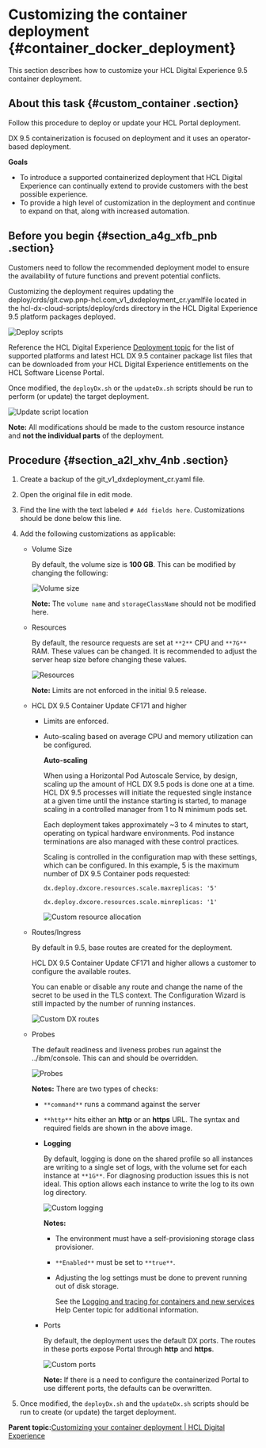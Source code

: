 # Customizing the container deployment {#container_docker_deployment}

This section describes how to customize your HCL Digital Experience 9.5 container deployment.

## About this task {#custom_container .section}

Follow this procedure to deploy or update your HCL Portal deployment.

DX 9.5 containerization is focused on deployment and it uses an operator-based deployment.

**Goals**

-   To introduce a supported containerized deployment that HCL Digital Experience can continually extend to provide customers with the best possible experience.
-   To provide a high level of customization in the deployment and continue to expand on that, along with increased automation.

## Before you begin {#section_a4g_xfb_pnb .section}

Customers need to follow the recommended deployment model to ensure the availability of future functions and prevent potential conflicts.

Customizing the deployment requires updating the deploy/crds/git.cwp.pnp-hcl.com\_v1\_dxdeployment\_cr.yamlfile located in the hcl-dx-cloud-scripts/deploy/crds directory in the HCL Digital Experience 9.5 platform packages deployed.

![](../images/container_deployment_file_location.png "Deploy scripts")

Reference the HCL Digital Experience [Deployment topic](deployment.html) for the list of supported platforms and latest HCL DX 9.5 container package list files that can be downloaded from your HCL Digital Experience entitlements on the HCL Software License Portal.

Once modified, the `deployDx.sh` or the `updateDx.sh` scripts should be run to perform \(or update\) the target deployment.

![](../images/update_script_location.png "Update script location")

**Note:** All modifications should be made to the custom resource instance and **not the individual parts** of the deployment.

## Procedure {#section_a2l_xhv_4nb .section}

1.  Create a backup of the git\_v1\_dxdeployment\_cr.yaml file.
2.  Open the original file in edit mode.
3.  Find the line with the text labeled `# Add fields here`. Customizations should be done below this line.
4.  Add the following customizations as applicable:
    -   Volume Size

        By default, the volume size is **100 GB**. This can be modified by changing the following:

        ![](../images/container_custom_volume_size.png "Volume size")

        **Note:** The `volume name` and `storageClassName` should not be modified here.

    -   Resources

        By default, the resource requests are set at `**2**` CPU and `**7G**` RAM. These values can be changed. It is recommended to adjust the server heap size before changing these values.

        ![](../images/container_custom_resources.png "Resources")

        **Note:** Limits are not enforced in the initial 9.5 release.

    -   HCL DX 9.5 Container Update CF171 and higher
        -   Limits are enforced.
        -   Auto-scaling based on average CPU and memory utilization can be configured.

            **Auto-scaling**

            When using a Horizontal Pod Autoscale Service, by design, scaling up the amount of HCL DX 9.5 pods is done one at a time. HCL DX 9.5 processes will initiate the requested single instance at a given time until the instance starting is started, to manage scaling in a controlled manager from 1 to N minimum pods set.

            Each deployment takes approximately ~3 to 4 minutes to start, operating on typical hardware environments. Pod instance terminations are also managed with these control practices.

            Scaling is controlled in the configuration map with these settings, which can be configured. In this example, 5 is the maximum number of DX 9.5 Container pods requested:

            ```
            dx.deploy.dxcore.resources.scale.maxreplicas: '5'
            ```

            ```
            dx.deploy.dxcore.resources.scale.minreplicas: '1'
            ```

            ![](../images/custom-resource-allocation.png "Custom resource allocation")

    -   Routes/Ingress

        By default in 9.5, base routes are created for the deployment.

        HCL DX 9.5 Container Update CF171 and higher allows a customer to configure the available routes.

        You can enable or disable any route and change the name of the secret to be used in the TLS context. The Configuration Wizard is still impacted by the number of running instances.

        ![](../images/custom-dx-routes.png "Custom DX routes")

    -   Probes

        The default readiness and liveness probes run against the ../ibm/console. This can and should be overridden.

        ![](../images/container_custom_probes.png "Probes")

        **Notes:** There are two types of checks:

        -   `**command**` runs a command against the server
        -   `**http**` hits either an **http** or an **https** URL. The syntax and required fields are shown in the above image.
        -   **Logging**

            By default, logging is done on the shared profile so all instances are writing to a single set of logs, with the volume set for each instance at `**1G**`. For diagnosing production issues this is not ideal. This option allows each instance to write the log to its own log directory.

            ![](../images/container_custom_logging.png "Custom logging")

            **Notes:**

            -   The environment must have a self-provisioning storage class provisioner.
            -   `**Enabled**` must be set to `**true**`.
            -   Adjusting the log settings must be done to prevent running out of disk storage.

                See the [Logging and tracing for containers and new services](../trouble/logging_tracing_containers_and_new_services.md) Help Center topic for additional information.

        -   Ports

            By default, the deployment uses the default DX ports. The routes in these ports expose Portal through **http** and **https**.

            ![](../images/container_custom_ports.png "Custom ports")

            **Note:** If there is a need to configure the containerized Portal to use different ports, the defaults can be overwritten.

5.  Once modified, the `deployDx.sh` and the `updateDx.sh` scripts should be run to create \(or update\) the target deployment.

**Parent topic:**[Customizing your container deployment \| HCL Digital Experience](../containerization/customization.md)

